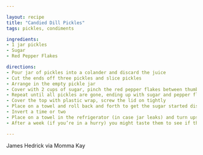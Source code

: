 ```yaml
---

layout: recipe
title: "Candied Dill Pickles"
tags: pickles, condiments

ingredients:
- 1 jar pickles
- Sugar
- Red Pepper Flakes

directions:
- Pour jar of pickles into a colander and discard the juice
- Cut the ends off three pickles and slice pickles
- Arrange in the empty pickle jar
- Cover with 2 cups of sugar, pinch the red pepper flakes between thumb and forefinger and sprinkle over the sugar
- Repeat until all pickles are gone, ending up with sugar and pepper flakes
- Cover the top with plastic wrap, screw the lid on tightly
- Place on a towel and roll back and forth to get the sugar started dissolving
- Invert a time or two
- Place on a towel in the refrigerator (in case jar leaks) and turn upside down every 2-3 days
- After a week (if you’re in a hurry) you might taste them to see if they’re ready...10-14 days is preferred

---
```


James Hedrick via Momma Kay